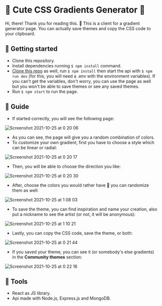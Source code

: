 # 🌸 Cute CSS Gradients Generator 🌸

Hi, there! 
Thank you for reading this. 🌟
This is a client for a gradient generator page. You can actually save themes and copy the CSS code to your clipboard.

## 🎀 Getting started
* Clone this repository.
* Install dependencies running ```$ npm install``` command.
* [Clone this repo](https://github.com/karenascencio/gradient-generator-api) as well, run ```$ npm install``` then start the api with ```$ npm run dev``` (for this, you will need a .env with the environment variables). If you can't get the variables, don't worry, you can use the page as well but you won't be able to save themes or see any saved themes.
* Run ```$ npm start``` to run the page.


## 🎀 Guide
* If started correctly, you will see the following page:

![Screenshot 2021-10-25 at 0 20 06](https://user-images.githubusercontent.com/84821120/138642466-51a38331-5a8c-473f-a62b-e3c62e2c0f81.png)

* As you can see, the page will give you a random combination of colors.
* To customize your own gradient, first you have to choose a style which can be linear or radial:

![Screenshot 2021-10-25 at 0 20 17](https://user-images.githubusercontent.com/84821120/138642717-1a8ec208-823d-4179-9ee9-072692fbd575.png)

* Then, you will be able to choose the direction you like: 

![Screenshot 2021-10-25 at 0 20 30](https://user-images.githubusercontent.com/84821120/138642789-db81daa5-d120-4dc9-af65-bd50e7b9ba2c.png)

* After, choose the colors you would rather have 🌈 you can randomize them as well: 

![Screenshot 2021-10-25 at 1 08 03](https://user-images.githubusercontent.com/84821120/138642932-424a0ef3-6a0f-4e8e-9f45-44fad6f908ac.png)

* To save the theme, you can find inspiration and name your creation, also put a nickname to see the artist (or not, it will be anonymous):

![Screenshot 2021-10-25 at 1 10 21](https://user-images.githubusercontent.com/84821120/138643176-8ba170ab-658b-4ac5-8cee-0476ec32927f.png)

* Lastly, you can copy the CSS code, save the theme, or both:

![Screenshot 2021-10-25 at 0 21 44](https://user-images.githubusercontent.com/84821120/138643285-a2024beb-7df7-492a-a8e9-4e0616157fc9.png)

* If you saved your theme, you can see it (or somebody's else gradients) in the **Community themes** section:

![Screenshot 2021-10-25 at 0 22 16](https://user-images.githubusercontent.com/84821120/138643551-4ca48d8b-142a-433a-bf76-92263c06e2f8.png)

## 🎀 Tools
* React as JS library.
* Api made with Node.js, Express.js and MongoDB.













